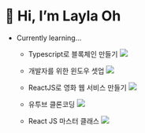 # 👋 Hi, I’m Layla Oh 

- Currently learning...

  - Typescript로 블록체인 만들기 ![](https://us-central1-progress-markdown.cloudfunctions.net/progress/100)

  - 개발자를 위한 윈도우 셋업 ![](https://us-central1-progress-markdown.cloudfunctions.net/progress/100)
  - ReactJS로 영화 웹 서비스 만들기 ![](https://us-central1-progress-markdown.cloudfunctions.net/progress/61)
  - 유투브 클론코딩  ![](https://us-central1-progress-markdown.cloudfunctions.net/progress/8)

  - React JS 마스터 클래스 ![](https://us-central1-progress-markdown.cloudfunctions.net/progress/31)


<!---
jenny7120/jenny7120 is a ✨ special ✨ repository because its `README.md` (this file) appears on your GitHub profile.
You can click the Preview link to take a look at your changes.
--->
